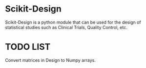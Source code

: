 # Scikit-Design 

Scikit-Design is a python module that can be used for the design of statistical studies such as Clinical Trials, Quality Control, etc.

# TODO LIST

Convert matrices in Design to Numpy arrays.